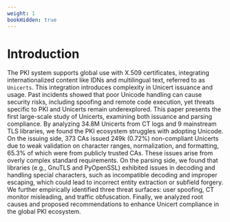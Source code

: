```yaml
---
weight: 1
bookHidden: true
---
```



# Introduction

The PKI system supports global use with X.509 certificates, integrating internationalized content like IDNs and multilingual text, referred to as ``Unicerts``. This integration introduces complexity in Unicert issuance and usage.
Past incidents showed that poor Unicode handling can cause security risks, including spoofing and remote code execution,  yet threats specific to PKI and Unicerts remain underexplored.
This paper presents the first large-scale study of Unicerts, examining both issuance and parsing compliance.
By analyzing 34.8M Unicerts from CT logs and 9 mainstream TLS libraries, we found the PKI ecosystem struggles with adopting Unicode.
On the issuing side, 373 CAs issued 249k (0.72\%) non-compliant Unicerts due to weak validation on character ranges, normalization, and formatting, 65.3\% of which were from publicly trusted CAs.
These issues arise from overly complex standard requirements.
On the parsing side, we found that libraries (e.g., GnuTLS and PyOpenSSL) exhibited issues in decoding and handling special characters, such as incompatible decoding and improper escaping, which could lead to incorrect entity extraction or subfield forgery.
We further empirically identified three threat surfaces: user spoofing, CT monitor misleading, and traffic obfuscation. Finally, we analyzed root causes and proposed recommendations to enhance Unicert compliance in the global PKI ecosystem.